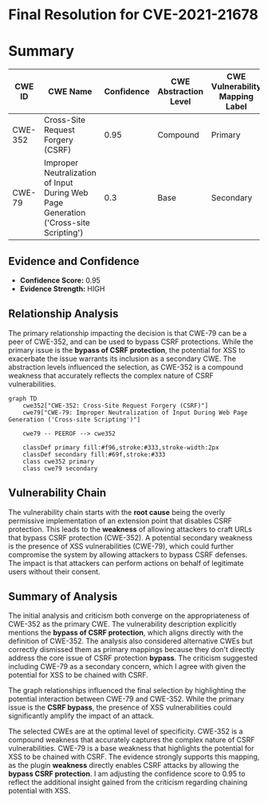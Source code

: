 # Final Resolution for CVE-2021-21678

# Summary
| CWE ID | CWE Name | Confidence | CWE Abstraction Level | CWE Vulnerability Mapping Label | CWE-Vulnerability Mapping Notes |
|---|---|---|---|---|---|
| CWE-352 | Cross-Site Request Forgery (CSRF) | 0.95 | Compound | Primary | Allowed |
| CWE-79 | Improper Neutralization of Input During Web Page Generation ('Cross-site Scripting') | 0.3 | Base | Secondary | Allowed |

## Evidence and Confidence

*   **Confidence Score:** 0.95
*   **Evidence Strength:** HIGH

## Relationship Analysis
The primary relationship impacting the decision is that CWE-79 can be a peer of CWE-352, and can be used to bypass CSRF protections. While the primary issue is the **bypass of CSRF protection**, the potential for XSS to exacerbate the issue warrants its inclusion as a secondary CWE. The abstraction levels influenced the selection, as CWE-352 is a compound weakness that accurately reflects the complex nature of CSRF vulnerabilities.

```mermaid
graph TD
    cwe352["CWE-352: Cross-Site Request Forgery (CSRF)"]
    cwe79["CWE-79: Improper Neutralization of Input During Web Page Generation ('Cross-site Scripting')"]
    
    cwe79 -- PEEROF --> cwe352
    
    classDef primary fill:#f96,stroke:#333,stroke-width:2px
    classDef secondary fill:#69f,stroke:#333
    class cwe352 primary
    class cwe79 secondary
```

## Vulnerability Chain
The vulnerability chain starts with the **root cause** being the overly permissive implementation of an extension point that disables CSRF protection. This leads to the **weakness** of allowing attackers to craft URLs that bypass CSRF protection (CWE-352). A potential secondary weakness is the presence of XSS vulnerabilities (CWE-79), which could further compromise the system by allowing attackers to bypass CSRF defenses. The impact is that attackers can perform actions on behalf of legitimate users without their consent.

## Summary of Analysis
The initial analysis and criticism both converge on the appropriateness of CWE-352 as the primary CWE. The vulnerability description explicitly mentions the **bypass of CSRF protection**, which aligns directly with the definition of CWE-352. The analysis also considered alternative CWEs but correctly dismissed them as primary mappings because they don't directly address the core issue of CSRF protection **bypass**. The criticism suggested including CWE-79 as a secondary concern, which I agree with given the potential for XSS to be chained with CSRF.

The graph relationships influenced the final selection by highlighting the potential interaction between CWE-79 and CWE-352. While the primary issue is the **CSRF bypass**, the presence of XSS vulnerabilities could significantly amplify the impact of an attack.

The selected CWEs are at the optimal level of specificity. CWE-352 is a compound weakness that accurately captures the complex nature of CSRF vulnerabilities. CWE-79 is a base weakness that highlights the potential for XSS to be chained with CSRF. The evidence strongly supports this mapping, as the plugin **weakness** directly enables CSRF attacks by allowing the **bypass CSRF protection**. I am adjusting the confidence score to 0.95 to reflect the additional insight gained from the criticism regarding chaining potential with XSS.